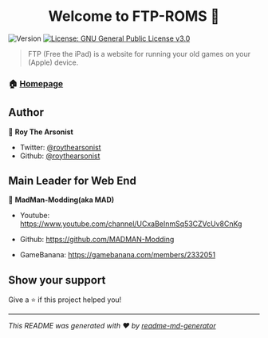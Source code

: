 <h1 align="center">Welcome to FTP-ROMS 👋</h1>
<p>
  <img alt="Version" src="https://img.shields.io/badge/version-v2023.1.20-blue.svg?cacheSeconds=2592000" />
  <a href="#" target="_blank">
    <img alt="License: GNU General Public License v3.0" src="https://img.shields.io/badge/License-GNU General Public License v3.0-yellow.svg" />
  </a>
</p>

> FTP (Free the iPad) is a website for running your old games on your (Apple) device.

### 🏠 [Homepage](https://roythearsonist.github.io/FTP-ROMS/)

## Author

👤 **Roy The Arsonist**

- Twitter: [@roythearsonist](https://twitter.com/roythearsonist)
- Github: [@roythearsonist](https://github.com/roythearsonist)

## Main Leader for Web End

👤 **MadMan-Modding(aka MAD)**

 - Youtube: https://www.youtube.com/channel/UCxaBeInmSq53CZVcUv8CnKg
 
 - Github: https://github.com/MADMAN-Modding
 
 - GameBanana: https://gamebanana.com/members/2332051

## Show your support

Give a ⭐️ if this project helped you!

---

_This README was generated with ❤️ by [readme-md-generator](https://github.com/kefranabg/readme-md-generator)_
